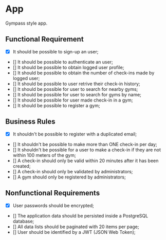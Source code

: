 # App

Gympass style app.

## Functional Requirement

- [x] It should be possible to sign-up an user;
- [] It should be possible to authenticate an user;
- [] It should be possible to obtain logged user profile;
- [] It should be possible to obtain the number of check-ins made by logged user;
- [] It should be possible to user retrive their check-in history;
- [] It should be possible for user to search for nearby gyms;
- [] It should be possible for user to search for gyms by name;
- [] It should be possible for user made check-in in a gym;
- [] It should be possible to register a gym;

## Business Rules

- [x] It shouldn't be possible to register with a duplicated email;
- [] It shouldn't be possible to make more than ONE check-in per day;
- [] It shouldn't be possible for a user to make a check-in if they are not within 100 meters of the gym;
- [] A check-in should only be valid within 20 minutes after it has been created;
- [] A check-in should only be validated by administrators;
- [] A gym should only be registered by administrators;

## Nonfunctional Requirements

- [x] User passwords should be encrypted;
- [] The application data should be persisted inside a PostgreSQL database;
- [] All data lists should be paginated with 20 items per page;
- [] User should be identified by a JWT (JSON Web Token);
